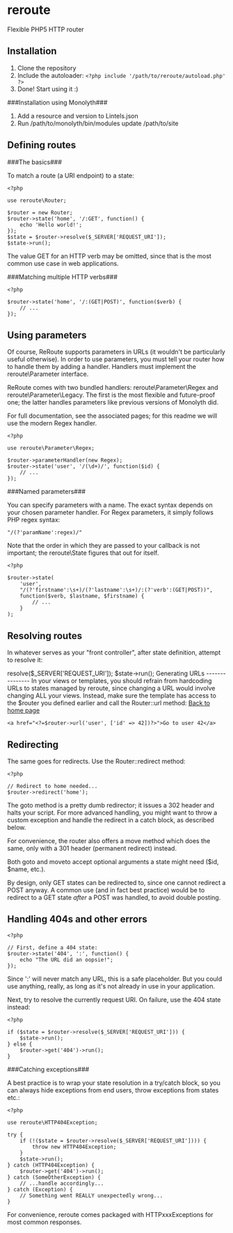 # reroute
Flexible PHP5 HTTP router

Installation
------------

1. Clone the repository
2. Include the autoloader: `<?php include '/path/to/reroute/autoload.php' ?>`
3. Done! Start using it :)

###Installation using Monolyth###

1. Add a resource and version to Lintels.json
2. Run /path/to/monolyth/bin/modules update /path/to/site

Defining routes
---------------

###The basics###

To match a route (a URI endpoint) to a state:

    <?php

    use reroute\Router;

    $router = new Router;
    $router->state('home', '/:GET', function() {
        echo 'Hello world!';
    });
    $state = $router->resolve($_SERVER['REQUEST_URI']);
    $state->run();

The value GET for an HTTP verb may be omitted, since that is the most common
use case in web applications.

###Matching multiple HTTP verbs###

    <?php

    $router->state('home', '/:(GET|POST)', function($verb) {
        // ...
    });

Using parameters
----------------

Of course, ReRoute supports parameters in URLs (it wouldn't be particularly
useful otherwise). In order to use parameters, you must tell your router how
to handle them by adding a handler. Handlers must implement the
reroute\Parameter interface.

ReRoute comes with two bundled handlers: reroute\Parameter\Regex and
reroute\Parameter\Legacy. The first is the most flexible and future-proof
one; the latter handles parameters like previous versions of Monolyth did.

For full documentation, see the associated pages; for this readme we will
use the modern Regex handler.

    <?php

    use reroute\Parameter\Regex;

    $router->parameterHandler(new Regex);
    $router->state('user', '/(\d+)/', function($id) {
        // ...
    });

###Named parameters###

You can specify parameters with a name. The exact syntax depends on your chosen
parameter handler. For Regex parameters, it simply follows PHP regex syntax:

    "/(?'paramName':regex)/"

Note that the order in which they are passed to your callback is not important;
the reroute\State figures that out for itself.

    <?php

    $router->state(
        'user',
        "/(?'firstname':\s+)/(?'lastname':\s+)/:(?'verb':(GET|POST))",
        function($verb, $lastname, $firstname) {
            // ...
        }
    );

Resolving routes
----------------

In whatever serves as your "front controller", after state definition, attempt
to resolve it:

<?php

$state = $router->resolve($_SERVER['REQUEST_URI']);
$state->run();

Generating URLs
---------------

In your views or templates, you should refrain from hardcoding URLs to states
managed by reroute, since changing a URL would involve changing ALL your views.

Instead, make sure the template has access to the $router you defined earlier
and call the Router::url method:

    <a href="<?=$router->url('home')?>">Back to home page</a>
    <a href="<?=$router->url('user', ['id' => 42])?>">Go to user 42</a>

Redirecting
-----------

The same goes for redirects. Use the Router::redirect method:

    <?php

    // Redirect to home needed...
    $router->redirect('home');

The goto method is a pretty dumb redirector; it issues a 302 header and halts
your script. For more advanced handling, you might want to throw a custom
exception and handle the redirect in a catch block, as described below.

For convenience, the router also offers a move method which does the same,
only with a 301 header (permanent redirect) instead.

Both goto and moveto accept optional arguments a state might need ($id, $name,
etc.).

By design, only GET states can be redirected to, since one cannot redirect a
POST anyway. A common use (and in fact best practice) would be to redirect to
a GET state _after_ a POST was handled, to avoid double posting.

Handling 404s and other errors
------------------------------

    <?php

    // First, define a 404 state:
    $router->state('404', ':', function() {
        echo "The URL did an oopsie!";
    });

Since ':' will never match any URL, this is a safe placeholder. But you could
use anything, really, as long as it's not already in use in your application.

Next, try to resolve the currently request URI. On failure, use the 404 state
instead:

    <?php

    if ($state = $router->resolve($_SERVER['REQUEST_URI'])) {
        $state->run();
    } else {
        $router->get('404')->run();
    }

###Catching exceptions###

A best practice is to wrap your state resolution in a try/catch block, so you
can always hide exceptions from end users, throw exceptions from states etc.:

    <?php
    
    use reroute\HTTP404Exception;

    try {
        if (!($state = $router->resolve($_SERVER['REQUEST_URI']))) {
            throw new HTTP404Exception;
        }
        $state->run();
    } catch (HTTP404Exception) {
        $router->get('404')->run();
    } catch (SomeOtherException) {
        // ...handle accordingly...
    } catch (Exception) {
        // Something went REALLY unexpectedly wrong...
    }

For convenience, reroute comes packaged with HTTPxxxExceptions for most common
responses.
